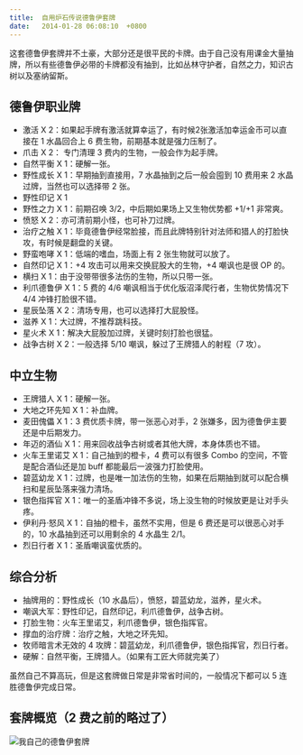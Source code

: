 ```yaml
---
title:  自用炉石传说德鲁伊套牌
date:   2014-01-28 06:08:10  +0800
---
```


这套德鲁伊套牌并不土豪，大部分还是很平民的卡牌。由于自己没有用课金大量抽牌，所以有些德鲁伊必带的卡牌都没有抽到，比如丛林守护者，自然之力，知识古树以及塞纳留斯。

## 德鲁伊职业牌

*  激活 X 2：如果起手牌有激活就算幸运了，有时候2张激活加幸运金币可以直接在 1 水晶回合上 6 费生物，前期基本就是强力压制了。
* 爪击 X 2： 专门清理 3 费内的生物，一般会作为起手牌。
* 自然平衡 X 1：硬解一张。
* 野性成长 X 1：早期抽到直接用，7 水晶抽到之后一般会囤到 10 费用来 2 水晶过牌，当然也可以选择带 2 张。
* 野性印记 X 1
* 野性之力 X 1：前期召唤 3/2，中后期如果场上又生物优势都 +1/+1 非常爽。
* 愤怒 X 2：亦可清前期小怪，也可补刀过牌。
* 治疗之触 X 1：毕竟德鲁伊经常脸接，而且此牌特别针对法师和猎人的打脸快攻，有时候是翻盘的关键。
* 野蛮咆哮 X 1：低端的嗜血，场面上有 2 张生物就可以放了。
* 自然印记 X 1：+4 攻击可以用来交换屁股大的生物，+4 嘲讽也是很 OP 的。
* 横扫 X 1：由于没带带很多法伤的生物，所以只带一张。
* 利爪德鲁伊 X 1：5 费的 4/6 嘲讽相当于优化版沼泽爬行者，生物优势情况下 4/4 冲锋打脸很不错。
* 星辰坠落 X 2：清场专用，也可以选择打大屁股怪。
* 滋养 X 1：大过牌，不推荐跳科技。
* 星火术 X 1：解决大屁股加过牌，关键时刻打脸也很猛。
* 战争古树 X 2：一般选择 5/10 嘲讽，躲过了王牌猎人的射程（7 攻）。

## 中立生物

* 王牌猎人 X 1：硬解一张。
* 大地之环先知 X 1：补血牌。
* 麦田傀儡 X 1：3 费优质卡牌，带一张恶心对手，2 张嫌多，因为德鲁伊主要还是中后期发力。
* 年迈的酒仙 X 1：用来回收战争古树或者其他大牌，本身体质也不错。
* 火车王里诺艾 X 1：自己抽到的橙卡，4 费可以有很多 Combo 的空间，不管是配合酒仙还是加 buff 都能最后一波强力打脸使用。
* 碧蓝幼龙 X 1：过牌，也是唯一加法伤的生物，如果在后期抽到就可以配合横扫和星辰坠落来强力清场。
* 银色指挥官 X 1：唯一的圣盾冲锋不多说，场上没生物的时候放更是让对手头疼。
* 伊利丹·怒风 X 1：自抽的橙卡，虽然不实用，但是 6 费还是可以很恶心对手的，10 水晶抽到还可以用剩余的 4 水晶生 2/1。
* 烈日行者 X 1：圣盾嘲讽蛮优质的。

## 综合分析

* 抽牌用的：野性成长（10 水晶后），愤怒，碧蓝幼龙，滋养，星火术。
* 嘲讽大军：野性印记，自然印记，利爪德鲁伊，战争古树。
* 打脸生物：火车王里诺艾，利爪德鲁伊，银色指挥官。
* 撑血的治疗牌：治疗之触，大地之环先知。
* 牧师暗言术无效的 4 攻牌：碧蓝幼龙，利爪德鲁伊，银色指挥官，烈日行者。
* 硬解：自然平衡，王牌猎人。（如果有工匠大师就完美了）

虽然自己不算高玩，但是这套牌做日常是非常省时间的，一般情况下都可以 5 连胜德鲁伊完成日常。

## 套牌概览（2 费之前的略过了）

![我自己的德鲁伊套牌](http://dushunfan.qiniudn.com/my-own-druid-deck.png)
